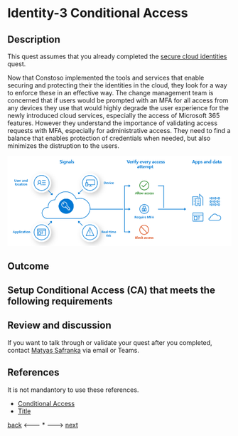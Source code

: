 # Identity-3 Conditional Access

## Description

This quest assumes that you already completed the [secure cloud identities](./Identity-2.md) quest.

Now that Constoso implemented the tools and services that enable securing and protecting their the identities in the cloud, they look for a way to enforce these in an effective way. The change management team is concerned that if users would be prompted with an MFA for all access from any devices they use that would highly degrade the user experience for the newly introduced cloud services, especially the access of Microsoft 365 features. However they understand the importance of validating access requests with MFA, especially for administrative access. They need to find a balance that enables protection of credentials when needed, but also minimizes the distruption to the users.

![Conditional Access](../../.images/identity/conditional-access-overview.png)


## Outcome

Setup Conditional Access (CA) that meets the following requirements
- 

## Review and discussion
If you want to talk through or validate your quest after you completed, contact [Matyas Safranka](mailto:matyas@microsoft.com) via email or Teams.

## References

It is not mandantory to use these references.

- [Conditional Access](https://docs.microsoft.com/en-us/azure/active-directory/conditional-access/overview)
- [Title](Link)


[back](./Identity-2.md) <--- * ---> [next](./Identity-4.md)
